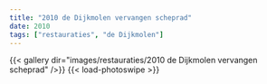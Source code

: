 ```yaml
---
title: "2010 de Dijkmolen vervangen scheprad"
date: 2010
tags: ["restauraties", "de Dijkmolen"]
---
```


{{< gallery dir="images/restauraties/2010 de Dijkmolen vervangen scheprad" />}}
{{< load-photoswipe >}}